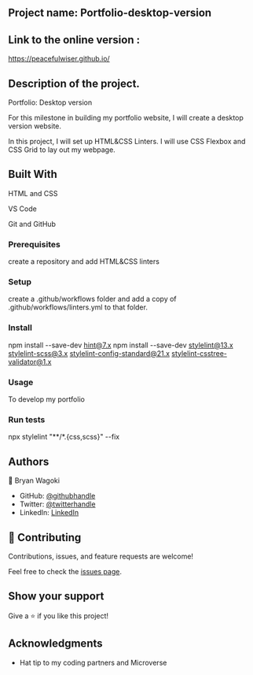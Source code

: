 ## Project name: Portfolio-desktop-version

## Link to the online version :

https://peacefulwiser.github.io/

## Description of the project.
Portfolio: Desktop version

For this milestone in building my portfolio website, I will create a desktop version website.

In this project, I will set up HTML&CSS Linters.
I will use CSS Flexbox and CSS Grid to lay out my webpage. 

## Built With

HTML and CSS

VS Code

Git and GitHub

### Prerequisites
create a repository and add HTML&CSS linters

### Setup
create a .github/workflows folder and add a copy of .github/workflows/linters.yml to that folder.

### Install
npm install --save-dev hint@7.x
npm install --save-dev stylelint@13.x stylelint-scss@3.x stylelint-config-standard@21.x stylelint-csstree-validator@1.x

### Usage
To develop my portfolio

### Run tests

npx stylelint "**/*.{css,scss}" --fix


## Authors

👤 Bryan Wagoki

- GitHub: [@githubhandle](https://github.com/PeacefulWiser)
- Twitter: [@twitterhandle](https://twitter.com/@BryanWagoki)
- LinkedIn: [LinkedIn](https://www.linkedin.com/in/bryan-wagoki-25003b24a)

## 🤝 Contributing

Contributions, issues, and feature requests are welcome!

Feel free to check the [issues page](https://github.com/PeacefulWiser/Portfolio-desktop-version/issues).

## Show your support

Give a ⭐️ if you like this project!

## Acknowledgments

- Hat tip to my coding partners and Microverse



